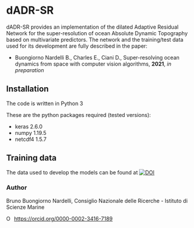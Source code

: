 # dADR-SR
dADR-SR provides an implementation of the dilated Adaptive Residual Network for the super-resolution of ocean Absolute Dynamic Topography based on multivariate predictors. 
The network and the training/test data used for its development are fully described in the paper:

- Buongiorno Nardelli B., Charles E., Ciani D., Super-resolving ocean dynamics from space with computer vision algorithms, **2021**, _in preparation_

## Installation

The code is written in Python 3
  
These are the python packages required (tested versions):  
- keras     2.6.0
- numpy     1.19.5
- netcdf4   1.5.7


## Training data
The data used to develop the models can be found at [![DOI](https://zenodo.org/badge/DOI/10.5281/zenodo.5815330.svg)](https://doi.org/10.5281/zenodo.5815330)

### Author
Bruno Buongiorno Nardelli, Consiglio Nazionale delle Ricerche - Istituto di Scienze Marine
<div itemscope itemtype="https://schema.org/Person"><a itemprop="sameAs" content="https://orcid.org/0000-0002-3416-7189" href="https://orcid.org/0000-0002-3416-7189" target="orcid.widget" rel="me noopener noreferrer" style="vertical-align:top;"><img src="https://orcid.org/sites/default/files/images/orcid_16x16.png" style="width:1em;margin-right:.5em;" alt="ORCID iD icon">https://orcid.org/0000-0002-3416-7189</a></div>
